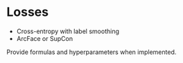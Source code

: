 # Losses

- Cross-entropy with label smoothing
- ArcFace or SupCon

Provide formulas and hyperparameters when implemented.
